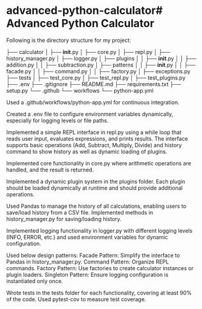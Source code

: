 # advanced-python-calculator# Advanced Python Calculator

Following is the directory structure for my project:

├── calculator
│   ├── __init__.py
│   ├── core.py
│   ├── repl.py
│   ├── history_manager.py
│   ├── logger.py
│   ├── plugins
│   │   ├── __init__.py
│   │   ├── addition.py
│   │   ├── subtraction.py
│   ├── patterns
│   │   ├── __init__.py
│   │   ├── facade.py
│   │   ├── command.py
│   │   ├── factory.py
│   ├── exceptions.py
├── tests
│   ├── test_core.py
│   ├── test_repl.py
│   ├── test_plugins.py
├── .env
├── .gitignore
├── README.md
├── requirements.txt
├── setup.py
└── .github
    └── workflows
        └── python-app.yml


Used a .github/workflows/python-app.yml for continuous integration.

Created a .env file to configure environment variables dynamically, especially for logging levels or file paths.

Implemented a simple REPL interface in repl.py using a while loop that reads user input, evaluates expressions, and prints results.
The interface  supports basic operations (Add, Subtract, Multiply, Divide) and history command to show history as well as dynamic loading of plugins.

Implemented core functionality in core.py where arithmetic operations are handled, and the result is returned.

Implemented a dynamic plugin system in the plugins folder. Each plugin should be loaded dynamically at runtime and should provide additional operations.

Used Pandas to manage the history of all calculations, enabling users to save/load history from a CSV file.
Implemented methods in history_manager.py for saving/loading history.

Implemented logging functionality in logger.py with different logging levels (INFO, ERROR, etc.) and used environment variables for dynamic configuration.

Used below design patterns:
Facade Pattern: Simplify the interface to Pandas in history_manager.py.
Command Pattern: Organize REPL commands.
Factory Pattern: Use factories to create calculator instances or plugin loaders.
Singleton Pattern: Ensure logging configuration is instantiated only once.

Wrote tests in the tests folder for each functionality, covering at least 90% of the code.
Used pytest-cov to measure test coverage.


